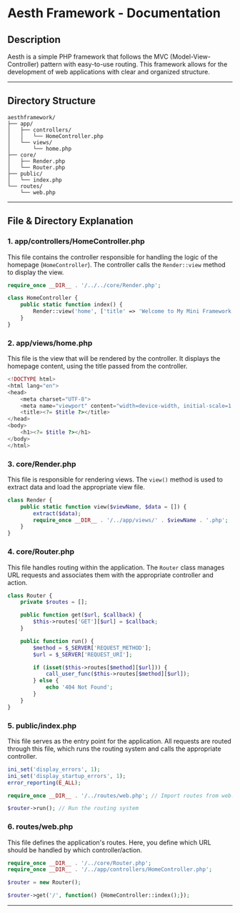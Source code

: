 # **Aesth Framework - Documentation**

## **Description**
Aesth is a simple PHP framework that follows the MVC (Model-View-Controller) pattern with easy-to-use routing. This framework allows for the development of web applications with clear and organized structure.

---

## **Directory Structure**
```
aesthframework/
├── app/
│   ├── controllers/
│   │   └── HomeController.php
│   └── views/
│       └── home.php
├── core/
│   ├── Render.php
│   └── Router.php
├── public/
│   └── index.php
└── routes/
    └── web.php
```

---

## **File & Directory Explanation**

### **1. app/controllers/HomeController.php**
This file contains the controller responsible for handling the logic of the homepage (`HomeController`). The controller calls the `Render::view` method to display the view.

```php
require_once __DIR__ . '/../../core/Render.php';

class HomeController {
    public static function index() {
        Render::view('home', ['title' => 'Welcome to My Mini Framework']);
    }
}
```

### **2. app/views/home.php**
This file is the view that will be rendered by the controller. It displays the homepage content, using the title passed from the controller.

```php
<!DOCTYPE html>
<html lang="en">
<head>
    <meta charset="UTF-8">
    <meta name="viewport" content="width=device-width, initial-scale=1.0">
    <title><?= $title ?></title>
</head>
<body>
    <h1><?= $title ?></h1>
</body>
</html>
```

### **3. core/Render.php**
This file is responsible for rendering views. The `view()` method is used to extract data and load the appropriate view file.

```php
class Render {
    public static function view($viewName, $data = []) {
        extract($data);
        require_once __DIR__ . '/../app/views/' . $viewName . '.php';
    }
}
```

### **4. core/Router.php**
This file handles routing within the application. The `Router` class manages URL requests and associates them with the appropriate controller and action.

```php
class Router {
    private $routes = [];

    public function get($url, $callback) {
        $this->routes['GET'][$url] = $callback;
    }

    public function run() {
        $method = $_SERVER['REQUEST_METHOD'];
        $url = $_SERVER['REQUEST_URI'];

        if (isset($this->routes[$method][$url])) {
            call_user_func($this->routes[$method][$url]);
        } else {
            echo '404 Not Found';
        }
    }
}
```

### **5. public/index.php**
This file serves as the entry point for the application. All requests are routed through this file, which runs the routing system and calls the appropriate controller.

```php
ini_set('display_errors', 1);
ini_set('display_startup_errors', 1);
error_reporting(E_ALL);

require_once __DIR__ . '/../routes/web.php'; // Import routes from web.php

$router->run(); // Run the routing system
```

### **6. routes/web.php**
This file defines the application's routes. Here, you define which URL should be handled by which controller/action.

```php
require_once __DIR__ . '/../core/Router.php';
require_once __DIR__ . '/../app/controllers/HomeController.php';

$router = new Router();

$router->get('/', function() {HomeController::index();});

```

---
